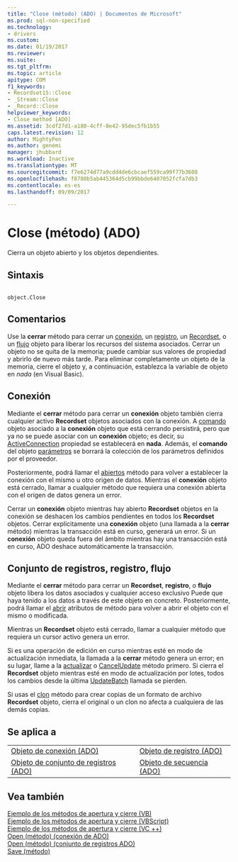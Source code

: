 ```yaml
---
title: "Close (método) (ADO) | Documentos de Microsoft"
ms.prod: sql-non-specified
ms.technology:
- drivers
ms.custom: 
ms.date: 01/19/2017
ms.reviewer: 
ms.suite: 
ms.tgt_pltfrm: 
ms.topic: article
apitype: COM
f1_keywords:
- Recordset15::Close
- _Stream::Close
- _Record::Close
helpviewer_keywords:
- Close method [ADO]
ms.assetid: 3cdf27d1-a180-4cff-8e42-95dec5fb1b55
caps.latest.revision: 12
author: MightyPen
ms.author: genemi
manager: jhubbard
ms.workload: Inactive
ms.translationtype: MT
ms.sourcegitcommit: f7e6274d77a9cdd4de6cbcaef559ca99f77b3608
ms.openlocfilehash: f8780b5ab445364d5cb99bbde6407052fcfa7db3
ms.contentlocale: es-es
ms.lasthandoff: 09/09/2017

---
```

# <a name="close-method-ado"></a>Close (método) (ADO)
Cierra un objeto abierto y los objetos dependientes.  
  
## <a name="syntax"></a>Sintaxis  
  
```  
  
object.Close  
```  
  
## <a name="remarks"></a>Comentarios  
 Use la **cerrar** método para cerrar un [conexión](../../../ado/reference/ado-api/connection-object-ado.md), un [registro](../../../ado/reference/ado-api/record-object-ado.md), un [Recordset](../../../ado/reference/ado-api/recordset-object-ado.md), o un [flujo](../../../ado/reference/ado-api/stream-object-ado.md) objeto para liberar los recursos del sistema asociados. Cerrar un objeto no se quita de la memoria; puede cambiar sus valores de propiedad y abrirlo de nuevo más tarde. Para eliminar completamente un objeto de la memoria, cierre el objeto y, a continuación, establezca la variable de objeto en *nada* (en Visual Basic).  
  
## <a name="connection"></a>Conexión  
 Mediante el **cerrar** método para cerrar un **conexión** objeto también cierra cualquier activo **Recordset** objetos asociados con la conexión. A [comando](../../../ado/reference/ado-api/command-object-ado.md) objeto asociado a la **conexión** objeto que está cerrando persistirá, pero que ya no se puede asociar con un **conexión** objeto; es decir, su [ ActiveConnection](../../../ado/reference/ado-api/activeconnection-property-ado.md) propiedad se establecerá en **nada**. Además, el **comando** del objeto [parámetros](../../../ado/reference/ado-api/parameters-collection-ado.md) se borrará la colección de los parámetros definidos por el proveedor.  
  
 Posteriormente, podrá llamar el [abiertos](../../../ado/reference/ado-api/open-method-ado-connection.md) método para volver a establecer la conexión con el mismo u otro origen de datos. Mientras el **conexión** objeto está cerrado, llamar a cualquier método que requiera una conexión abierta con el origen de datos genera un error.  
  
 Cerrar un **conexión** objeto mientras hay abierto **Recordset** objetos en la conexión se deshacen los cambios pendientes en todos los **Recordset** objetos. Cerrar explícitamente una **conexión** objeto (una llamada a la **cerrar** método) mientras la transacción está en curso, generará un error. Si un **conexión** objeto queda fuera del ámbito mientras hay una transacción está en curso, ADO deshace automáticamente la transacción.  
  
## <a name="recordset-record-stream"></a>Conjunto de registros, registro, flujo  
 Mediante el **cerrar** método para cerrar un **Recordset**, **registro**, o **flujo** objeto libera los datos asociados y cualquier acceso exclusivo Puede que haya tenido a los datos a través de este objeto en concreto. Posteriormente, podrá llamar el [abrir](../../../ado/reference/ado-api/open-method-ado-recordset.md) atributos de método para volver a abrir el objeto con el mismo o modificada.  
  
 Mientras un **Recordset** objeto está cerrado, llamar a cualquier método que requiera un cursor activo genera un error.  
  
 Si es una operación de edición en curso mientras esté en modo de actualización inmediata, la llamada a la **cerrar** método genera un error; en su lugar, llame a la [actualizar](../../../ado/reference/ado-api/update-method.md) o [CancelUpdate](../../../ado/reference/ado-api/cancelupdate-method-ado.md) método primero. Si cierra el **Recordset** objeto mientras esté en modo de actualización por lotes, todos los cambios desde la última [UpdateBatch](../../../ado/reference/ado-api/updatebatch-method.md) llamada se pierden.  
  
 Si usas el [clon](../../../ado/reference/ado-api/clone-method-ado.md) método para crear copias de un formato de archivo **Recordset** objeto, cierra el original o un clon no afecta a cualquiera de las demás copias.  
  
## <a name="applies-to"></a>Se aplica a  
  
|||  
|-|-|  
|[Objeto de conexión (ADO)](../../../ado/reference/ado-api/connection-object-ado.md)|[Objeto de registro (ADO)](../../../ado/reference/ado-api/record-object-ado.md)|  
|[Objeto de conjunto de registros (ADO)](../../../ado/reference/ado-api/recordset-object-ado.md)|[Objeto de secuencia (ADO)](../../../ado/reference/ado-api/stream-object-ado.md)|  
  
## <a name="see-also"></a>Vea también  
 [Ejemplo de los métodos de apertura y cierre (VB)](../../../ado/reference/ado-api/open-and-close-methods-example-vb.md)   
 [Ejemplo de los métodos de apertura y cierre (VBScript)](../../../ado/reference/ado-api/open-and-close-methods-example-vbscript.md)   
 [Ejemplo de los métodos de apertura y cierre (VC ++)](../../../ado/reference/ado-api/open-and-close-methods-example-vc.md)   
 [Open (método) (conexión de ADO)](../../../ado/reference/ado-api/open-method-ado-connection.md)   
 [Open (método) (conjunto de registros ADO)](../../../ado/reference/ado-api/open-method-ado-recordset.md)   
 [Save (método)](../../../ado/reference/ado-api/save-method.md)

